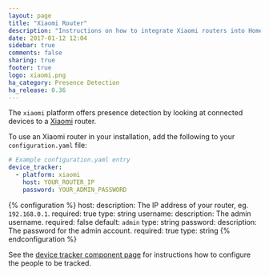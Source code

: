 ```yaml
---
layout: page
title: "Xiaomi Router"
description: "Instructions on how to integrate Xiaomi routers into Home Assistant."
date: 2017-01-12 12:04
sidebar: true
comments: false
sharing: true
footer: true
logo: xiaomi.png
ha_category: Presence Detection
ha_release: 0.36
---
```



The `xiaomi` platform offers presence detection by looking at connected devices to a [Xiaomi](http://miwifi.com) router.

To use an Xiaomi router in your installation, add the following to your `configuration.yaml` file:

```yaml
# Example configuration.yaml entry
device_tracker:
  - platform: xiaomi
    host: YOUR_ROUTER_IP
    password: YOUR_ADMIN_PASSWORD
```
{% configuration %}
host:
  description: The IP address of your router, eg. `192.168.0.1`.
  required: true
  type: string
username:
  description: The admin username.
  required: false
  default: `admin`
  type: string
password:
  description: The password for the admin account.
  required: true
  type: string
{% endconfiguration %}


See the [device tracker component page](/components/device_tracker/) for instructions how to configure the people to be tracked.
